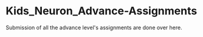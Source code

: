 # Kids_Neuron_Advance-Assignments
Submission of all the advance level's assignments are done over here.
